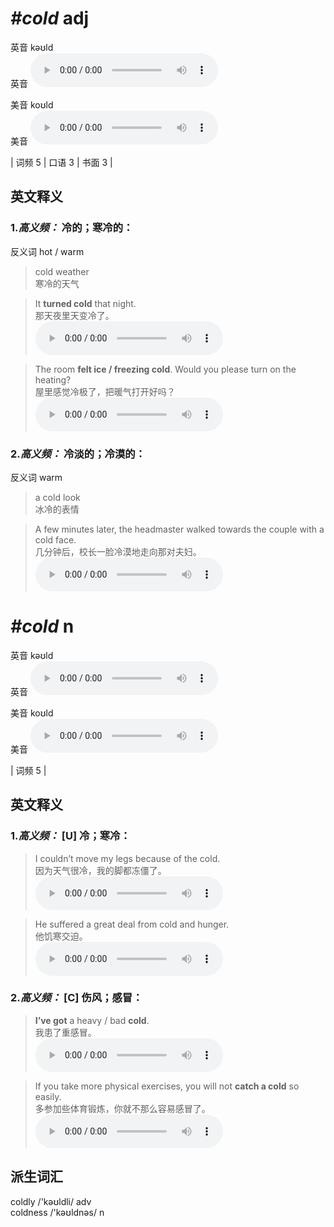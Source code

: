 # ***\#cold*** adj
英音 kəʊld  
英音
<audio src="./media/cold-B.aac" controls="controls"></audio>

美音 koʊld  
美音
<audio src="./media/cold.aac" controls="controls"></audio>



| 词频 5 | 口语 3 | 书面 3 |  

英文释义
---
### 1.*高义频：* **冷的；寒冷的：**  
反义词 hot / warm 

 > cold weather  
 > 寒冷的天气    

 > It **turned cold** that night.  
 > 那天夜里天变冷了。    
<audio src="./media/1-cold.aac" controls="controls"></audio>

 > The room **felt ice / freezing cold**. Would you please turn on the heating?   
 > 屋里感觉冷极了，把暖气打开好吗？    
<audio src="./media/P89 cold2.aac" controls="controls"></audio>

### 2.*高义频：* **冷淡的；冷漠的：**  
反义词 warm 

 > a cold look  
 > 冰冷的表情    

 > A few minutes later, the headmaster walked towards the couple with a cold face.  
 > 几分钟后，校长一脸冷漠地走向那对夫妇。    
<audio src="./media/2-cold.aac" controls="controls"></audio>


# ***\#cold*** n
英音 kəʊld  
英音
<audio src="./media/cold-B.aac" controls="controls"></audio>

美音 koʊld  
美音
<audio src="./media/cold.aac" controls="controls"></audio>



| 词频 5 |  

英文释义
---
### 1.*高义频：* **[U] 冷；寒冷：**  

 > I couldn’t move my legs because of the cold.  
 > 因为天气很冷，我的脚都冻僵了。    
<audio src="./media/3-cold.aac" controls="controls"></audio>

 > He suffered a great deal from cold and hunger.  
 > 他饥寒交迫。    
<audio src="./media/4-cold.aac" controls="controls"></audio>

### 2.*高义频：* **[C] 伤风；感冒：**  

 > **I’ve got** a heavy / bad **cold**.   
 > 我患了重感冒。    
<audio src="./media/P90 cold-2.aac" controls="controls"></audio>

 > If you take more physical exercises, you will not **catch a cold** so easily.  
 > 多参加些体育锻炼，你就不那么容易感冒了。    
<audio src="./media/7-cold.aac" controls="controls"></audio>


派生词汇
---
coldly /'kəʊldli/ adv   
coldness /'kəʊldnəs/ n   

